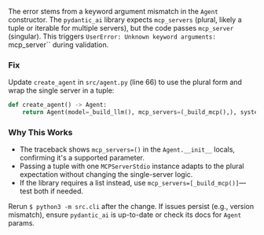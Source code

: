The error stems from a keyword argument mismatch in the `Agent` constructor. The `pydantic_ai` library expects `mcp_servers` (plural, likely a tuple or iterable for multiple servers), but the code passes `mcp_server` (singular). This triggers `UserError: Unknown keyword arguments: `mcp_server`` during validation.

### Fix
Update `create_agent` in `src/agent.py` (line 66) to use the plural form and wrap the single server in a tuple:

```python
def create_agent() -> Agent:
    return Agent(model=_build_llm(), mcp_servers=(_build_mcp(),), system_prompt=SYSTEM_PROMPT)
```

### Why This Works
- The traceback shows `mcp_servers=()` in the `Agent.__init__` locals, confirming it's a supported parameter.
- Passing a tuple with one `MCPServerStdio` instance adapts to the plural expectation without changing the single-server logic.
- If the library requires a list instead, use `mcp_servers=[_build_mcp()]`—test both if needed.

Rerun `$ python3 -m src.cli` after the change. If issues persist (e.g., version mismatch), ensure `pydantic_ai` is up-to-date or check its docs for `Agent` params.
